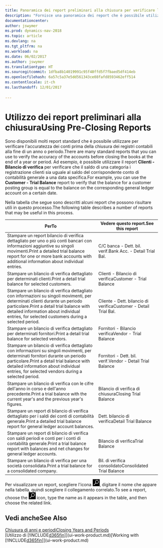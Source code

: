 ```yaml
---
title: Panoramica dei report preliminari alla chiusura per verificare l'accuratezza dei conti
description: "Fornisce una panoramica dei report che è possibile utilizzare per verificare l'accuratezza dei conti prima della chiusura dei registri contabili alla fine di un anno o periodo."
documentationcenter: 
author: jswymer
ms.prod: dynamics-nav-2018
ms.topic: article
ms.devlang: na
ms.tgt_pltfrm: na
ms.workload: na
ms.date: 06/02/2017
ms.author: jswymer
ms.translationtype: HT
ms.sourcegitcommit: 1dfba8b14019991c95f40ffd5f7fbaed5df414eb
ms.openlocfilehash: 6a57c5a37e5dd561343ce08fafd8593462eff514
ms.contentlocale: it-ch
ms.lasthandoff: 12/01/2017

---
```

# <a name="using-pre-closing-reports"></a><span data-ttu-id="38b36-103">Utilizzo dei report preliminari alla chiusura</span><span class="sxs-lookup"><span data-stu-id="38b36-103">Using Pre-Closing Reports</span></span>
<span data-ttu-id="38b36-104">Sono disponibili molti report standard che è possibile utilizzare per verificare l'accuratezza dei conti prima della chiusura dei registri contabili alla fine di un anno o periodo.</span><span class="sxs-lookup"><span data-stu-id="38b36-104">There are many standard reports that you can use to verify the accuracy of the accounts before closing the books at the end of a year or period.</span></span> <span data-ttu-id="38b36-105">Ad esempio, è possibile utilizzare il report **Clienti - Bilancio di verifica** per verificare che il saldo di una categoria i registrazione clienti sia uguale al saldo del corrispondente conto di contabilità generale a una data specifica.</span><span class="sxs-lookup"><span data-stu-id="38b36-105">For example, you can use the **Customer - Trial Balance** report to verify that the balance for a customer posting group is equal to the balance on the corresponding general ledger account on a certain date.</span></span>

<span data-ttu-id="38b36-106">Nella tabella che segue sono descritti alcuni report che possono risultare utili in questo processo.</span><span class="sxs-lookup"><span data-stu-id="38b36-106">The following table describes a number of reports that may be useful in this process.</span></span>

| <span data-ttu-id="38b36-107">Per</span><span class="sxs-lookup"><span data-stu-id="38b36-107">To</span></span> | <span data-ttu-id="38b36-108">Vedere questo report.</span><span class="sxs-lookup"><span data-stu-id="38b36-108">See this report</span></span> |
| --- | --- |
| <span data-ttu-id="38b36-109">Stampare un report bilancio di verifica dettagliato per uno o più conti bancari con informazioni aggiuntive su singoli movimenti.</span><span class="sxs-lookup"><span data-stu-id="38b36-109">Print a detailed trial balance report for one or more bank accounts with additional information about individual entries.</span></span> |<span data-ttu-id="38b36-110">C/C banca - Dett. bil. verif.</span><span class="sxs-lookup"><span data-stu-id="38b36-110">Bank Acc. - Detail Trial Bal.</span></span> |
| <span data-ttu-id="38b36-111">Stampare un bilancio di verifica dettagliato per determinati clienti.</span><span class="sxs-lookup"><span data-stu-id="38b36-111">Print a detail trial balance for selected customers.</span></span> |<span data-ttu-id="38b36-112">Clienti - Bilancio di verifica</span><span class="sxs-lookup"><span data-stu-id="38b36-112">Customer - Trial Balance</span></span> |
| <span data-ttu-id="38b36-113">Stampare un bilancio di verifica dettagliato con informazioni su singoli movimenti, per determinati clienti durante un periodo particolare.</span><span class="sxs-lookup"><span data-stu-id="38b36-113">Print a detail trial balance with detailed information about individual entries, for selected customers during a selected period.</span></span> |<span data-ttu-id="38b36-114">Cliente - Dett. bilancio di verifica</span><span class="sxs-lookup"><span data-stu-id="38b36-114">Customer - Detail Trial Bal.</span></span> |
| <span data-ttu-id="38b36-115">Stampare un bilancio di verifica dettagliato per determinati fornitori.</span><span class="sxs-lookup"><span data-stu-id="38b36-115">Print a detail trial balance for selected vendors.</span></span> |<span data-ttu-id="38b36-116">Fornitori - Bilancio verifica</span><span class="sxs-lookup"><span data-stu-id="38b36-116">Vendor - Trial Balance</span></span> |
| <span data-ttu-id="38b36-117">Stampare un bilancio di verifica dettagliato con informazioni su singoli movimenti, per determinati fornitori durante un periodo particolare.</span><span class="sxs-lookup"><span data-stu-id="38b36-117">Print a detail trial balance with detailed information about individual entries, for selected vendors during a selected period.</span></span> |<span data-ttu-id="38b36-118">Fornitori - Dett. bil. verif.</span><span class="sxs-lookup"><span data-stu-id="38b36-118">Vendor - Detail Trial Balance</span></span> |
| <span data-ttu-id="38b36-119">Stampare un bilancio di verifica con le cifre dell'anno in corso e dell'anno precedente.</span><span class="sxs-lookup"><span data-stu-id="38b36-119">Print a trial balance with the current year's and the previous year's figures.</span></span> |<span data-ttu-id="38b36-120">Bilancio di verifica di chiusura</span><span class="sxs-lookup"><span data-stu-id="38b36-120">Closing Trial Balance</span></span> |
| <span data-ttu-id="38b36-121">Stampare un report di bilancio di verifica dettagliato per i saldi dei conti di contabilità generale.</span><span class="sxs-lookup"><span data-stu-id="38b36-121">Print a detailed trial balance report for general ledger account balances.</span></span> |<span data-ttu-id="38b36-122">Dett. bilancio di verifica</span><span class="sxs-lookup"><span data-stu-id="38b36-122">Detail Trial Balance</span></span> |
| <span data-ttu-id="38b36-123">Stampare un report di bilancio di verifica con saldi periodi e conti per i conti di contabilità generale.</span><span class="sxs-lookup"><span data-stu-id="38b36-123">Print a trial balance report with balances and net changes for general ledger accounts.</span></span> |<span data-ttu-id="38b36-124">Bilancio di verifica</span><span class="sxs-lookup"><span data-stu-id="38b36-124">Trial Balance</span></span> |
| <span data-ttu-id="38b36-125">Stampare un bilancio di verifica per una società consolidata.</span><span class="sxs-lookup"><span data-stu-id="38b36-125">Print a trial balance for a consolidated company.</span></span> |<span data-ttu-id="38b36-126">Bil. di verifica consolidato</span><span class="sxs-lookup"><span data-stu-id="38b36-126">Consolidated Trial Balance</span></span> |

<span data-ttu-id="38b36-127">Per visualizzare un report, scegliere l'icona ![Cerca pagina o report](media/ui-search/search_small.png "icona Cerca pagina o report"), digitare il nome che appare nella tabella, quindi scegliere il collegamento correlato.</span><span class="sxs-lookup"><span data-stu-id="38b36-127">To see a report, choose the ![Search for Page or Report](media/ui-search/search_small.png "Search for Page or Report icon") icon, type the name as it appears in the table, and then choose the related link.</span></span>

## <a name="see-also"></a><span data-ttu-id="38b36-128">Vedi anche</span><span class="sxs-lookup"><span data-stu-id="38b36-128">See Also</span></span>
[<span data-ttu-id="38b36-129">Chiusura di anni e periodi</span><span class="sxs-lookup"><span data-stu-id="38b36-129">Closing Years and Periods</span></span>](year-close-years-periods.md)  
<span data-ttu-id="38b36-130">[Utilizzo di [!INCLUDE[d365fin](includes/d365fin_md.md)]](ui-work-product.md)</span><span class="sxs-lookup"><span data-stu-id="38b36-130">[Working with [!INCLUDE[d365fin](includes/d365fin_md.md)]](ui-work-product.md)</span></span>


